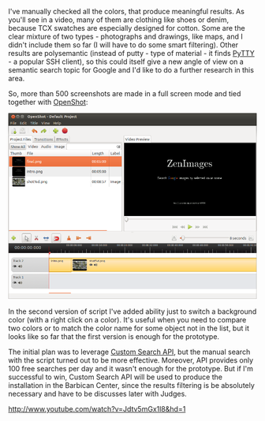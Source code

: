 I've manually checked all the colors, that produce meaningful results. As you'll see in a video, many of them are clothing like shoes or denim, because TCX swatches are especially designed for cotton. Some are the clear mixture of two types - photographs and drawings, like maps, and I didn't include them so far (I will have to do some smart filtering). Other results are polysemantic (instead of putty - type of material - it finds [PyTTY](http://www.chiark.greenend.org.uk/~sgtatham/putty/) - a popular SSH client), so this could itself give a new angle of view on a semantic search topic for Google and I'd like to do a further research in this area.

So, more than 500 screenshots are made in a full screen mode and tied together with [OpenShot](http://www.openshot.org/):

![OpenShot](../project_images/openshot.png?mode=raw)

In the second version of script I've added ability just to switch a background color (with a right click on a color). It's useful when you need to compare two colors or to match the color name for some object not in the list, but it looks like so far that the first version is enough for the prototype.

The initial plan was to leverage [Custom Search API](https://developers.google.com/custom-search/json-api/v1/overview), but the manual search with the script turned out to be more effective. Moreover, API provides only 100 free searches per day and it wasn't enough for the prototype. But if I'm successful to win, Custom Search API will be used to produce the installation in the Barbican Center, since the results filtering is be absolutely necessary and have to be discusses later with Judges.

http://www.youtube.com/watch?v=Jdtv5mGx1l8&hd=1

